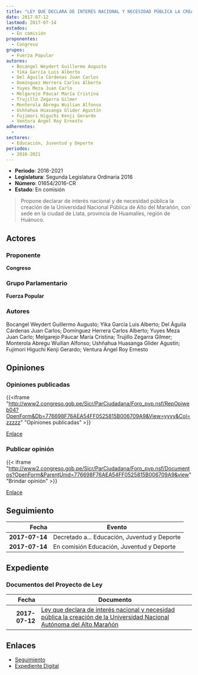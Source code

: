 ```yaml
---
title: "LEY QUE DECLARA DE INTERÉS NACIONAL Y NECESIDAD PÚBLICA LA CREACIÓN DE LA UNIVERSIDAD NACIONAL AUTÓNOMA DEL ALTO MARAÑÓN"
date: 2017-07-12
lastmod: 2017-07-14
estados: 
  - En comisión
proponentes: 
  - Congreso
grupos: 
  - Fuerza Popular
autores: 
  - Bocangel Weydert Guillermo Augusto
  - Yika García Luis Alberto
  - Del Águila Cárdenas Juan Carlos
  - Domínguez Herrera Carlos Alberto
  - Yuyes Meza Juan Carlo
  - Melgarejo Páucar María Cristina
  - Trujillo Zegarra Gilmer
  - Monterola Abregu Wuilian Alfonso
  - Ushñahua Huasanga Glider Agustín
  - Fujimori Higuchi Kenji Gerardo
  - Ventura Ángel Roy Ernesto
adherentes: 
  - 
sectores: 
  - Educación, Juventud y Deporte
periodos: 
  - 2016-2021
---
```


- **Periodo**: 2016-2021
- **Legislatura**: Segunda Legislatura Ordinaria 2016
- **Número**: 01654/2016-CR
- **Estado**: En comisión

> Propone declarar de interés nacional y de necesidad pública la creación de la Universidad Nacional Pública de Alto del Marañón, con sede en la ciudad de Llata, provincia de Huamalíes, región de Huánuco.


## Actores

### Proponente

**Congreso**

### Grupo Parlamentario

**Fuerza Popular**

### Autores

Bocangel Weydert Guillermo Augusto; Yika García Luis Alberto; Del Águila Cárdenas Juan Carlos; Domínguez Herrera Carlos Alberto; Yuyes Meza Juan Carlo; Melgarejo Páucar María Cristina; Trujillo Zegarra Gilmer; Monterola Abregu Wuilian Alfonso; Ushñahua Huasanga Glider Agustín; Fujimori Higuchi Kenji Gerardo; Ventura Ángel Roy Ernesto


## Opiniones

### Opiniones publicadas

{{<iframe "http://www2.congreso.gob.pe/Sicr/ParCiudadana/Foro_pvp.nsf/RepOpiweb04?OpenForm&Db=776698F76AEA54FF0525815B006709A9&View=yyyy&Col=zzzzz" "Opiniones publicadas" >}}

[Enlace](http://www2.congreso.gob.pe/Sicr/ParCiudadana/Foro_pvp.nsf/RepOpiweb04?OpenForm&Db=776698F76AEA54FF0525815B006709A9&View=yyyy&Col=zzzzz)
### Publicar opinión

{{< iframe "http://www2.congreso.gob.pe/Sicr/ParCiudadana/Foro_pvp.nsf/Documentos?OpenForm&ParentUnid=776698F76AEA54FF0525815B006709A9&view" "Brindar opinión" >}}

[Enlace](http://www2.congreso.gob.pe/Sicr/ParCiudadana/Foro_pvp.nsf/Documentos?OpenForm&ParentUnid=776698F76AEA54FF0525815B006709A9&view)

## Seguimiento

| Fecha | Evento |
|------:|--------|
| **2017-07-14** | Decretado a... Educación, Juventud y Deporte|
| **2017-07-14** | En comisión Educación, Juventud y Deporte|


## Expediente


### Documentos del Proyecto de Ley

| Fecha | Documento |
|------:|--------|
| **2017-07-12** | [Ley que declara de interés nacional y necesidad pública la creación de la Universidad Nacional Autónoma del Alto Marañón](http://www.leyes.congreso.gob.pe/Documentos/2016_2021/Proyectos_de_Ley_y_de_Resoluciones_Legislativas/PL0165420170712.pdf) |

## Enlaces 

- [Seguimiento](http://www2.congreso.gob.pe/Sicr/TraDocEstProc/CLProLey2016.nsf/f7fff46988ca05b1052578e100829cc7/a328729f4115fcc60525815b00624d67?OpenDocument)
- [Expediente Digital](http://www2.congreso.gob.pe/Sicr/TraDocEstProc/CLProLey2016.nsf/f7fff46988ca05b1052578e100829cc7/a328729f4115fcc60525815b00624d67?OpenDocument&Click=05257FB7005EB655.eb71d0cf91d8294e05256cdf006b5706/$Body/0.1C6C)

